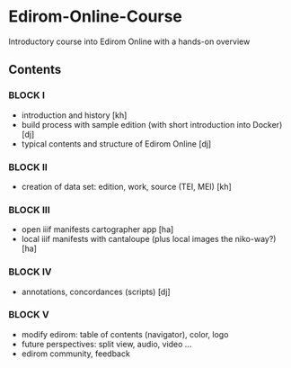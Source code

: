 # Edirom-Online-Course
Introductory course into Edirom Online with a hands-on overview

## Contents

### BLOCK I

- introduction and history [kh]
- build process with sample edition (with short introduction into Docker) [dj]
- typical contents and structure of Edirom Online [dj]

### BLOCK II

- creation of data set: edition, work, source (TEI, MEI) [kh]

### BLOCK III

- open iiif manifests cartographer app [ha]
- local iiif manifests with cantaloupe (plus local images the niko-way?) [ha]

### BLOCK IV

- annotations, concordances (scripts) [dj]

### BLOCK V

- modify edirom: table of contents (navigator), color, logo
- future perspectives: split view, audio, video ...
- edirom community, feedback
